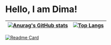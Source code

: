 # Hello, I am Dima!

| [![Anurag's GitHub stats](https://github-readme-stats.vercel.app/api?username=ArchieSW)](https://github.com/ArchieSW) | [![Top Langs](https://github-readme-stats.vercel.app/api/top-langs/?username=ArchieSW&layout=compact&hide=TeX)](https://github.com/ArchieSW) |
| ------------------------------- | ------------------------------- |

[![Readme Card](https://github-readme-stats.vercel.app/api/pin/?username=ArchieSW&repo=weather-notifier)](https://github.com/ArchieSW/weather-notifier)
